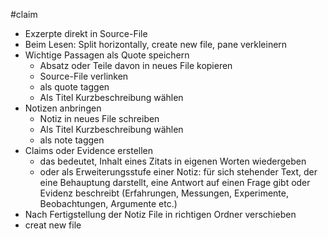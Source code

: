 #claim

- Exzerpte direkt in Source-File
- Beim Lesen: Split horizontally, create new file, pane verkleinern
- Wichtige Passagen als Quote speichern
	- Absatz oder Teile davon in neues File kopieren
	- Source-File verlinken
	- als quote taggen
	- Als Titel Kurzbeschreibung wählen
- Notizen anbringen
	- Notiz in neues File schreiben
	- Als Titel Kurzbeschreibung wählen
	- als note taggen
- Claims oder Evidence erstellen
	- das bedeutet, Inhalt eines Zitats in eigenen Worten wiedergeben
	- oder als Erweiterungsstufe einer Notiz: für sich stehender Text, der eine Behauptung darstellt, eine Antwort auf einen Frage gibt oder Evidenz beschreibt (Erfahrungen, Messungen, Experimente, Beobachtungen, Argumente etc.)
- Nach Fertigstellung der Notiz File in richtigen Ordner verschieben
- creat new file